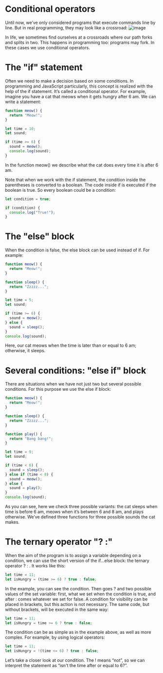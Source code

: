 # Conditional operators
Until now, we’ve only considered programs that execute commands line by line. But in real programming, they may look like a crossroad:
![image](https://user-images.githubusercontent.com/25152105/180436619-d09f2a57-068f-4aa5-a2e7-f1e46878e3f7.png)

In life, we sometimes find ourselves at a crossroads where our path forks and splits in two. This happens in programming too: programs may fork. In these cases we use conditional operators.

# The "if" statement
Often we need to make a decision based on some conditions. In programming and JavaScript particularly, this concept is realized with the help of the if statement. It’s called a conditional operator. For example, imagine you have a cat that meows when it gets hungry after 6 am. We can write a statement:
```javascript
function meow() {
  return "Meow!";
}

let time = 10;
let sound;

if (time >= 6) {
  sound = meow();
  console.log(sound);
}
```
In the function meow() we describe what the cat does every time it is after 6 am.

Note that when we work with the if statement, the condition inside the parentheses is converted to a boolean. The code inside if is executed if the boolean is true. So every boolean could be a condition:
```javascript
let condition = true; 

if (condition) {
  console.log("True!");
}
```

# The "else" block
When the condition is false, the else block can be used instead of if. For example:
```javascript
function meow() {
  return "Meow!";
}

function sleep() {
  return "Zzzzz...";
}

let time = 5;
let sound;

if (time >= 6) {
  sound = meow();
} else {
  sound = sleep();
}
console.log(sound);
```
Here, our cat meows when the time is later than or equal to 6 am; otherwise, it sleeps.

# Several conditions: "else if" block
There are situations when we have not just two but several possible conditions. For this purpose we use the else if block:
```javascript
function meow() {
  return "Meow!";
}

function sleep() {
  return "Zzzzz...";
}

function play() {
  return "Bang bang!";
}

let time = 9;
let sound;

if (time < 6) {
  sound = sleep();
} else if (time < 8) {
  sound = meow();
} else {
  sound = play();
}
console.log(sound);
```
As you can see, here we check three possible variants: the cat sleeps when time is before 6 am, meows when it’s between 6 and 8 am, and plays otherwise. We’ve defined three functions for three possible sounds the cat makes.

# The ternary operator "? :"
When the aim of the program is to assign a variable depending on a condition, we can use the short version of the if...else block: the ternary operator ? : . It works like this:
```javascript
let time = 11;
let isHungry = (time >= 6) ? true : false;
```
In the example, you can see the condition. Then goes ? and two possible values of the set variable: first, what we set when the condition is true, and after : comes whatever we set for false. A condition for visibility can be placed in brackets, but this action is not necessary. The same code, but without brackets, will be executed in the same way:
```javascript
let time = 11;
let isHungry = time >= 6 ? true : false;
```
The condition can be as simple as in the example above, as well as more complex. For example, by using logical operators:
```javascript
let time = 11;
let isHungry = !(time <= 6) ? true : false;
```
Let’s take a closer look at our condition. The ! means “not”, so we can interpret the statement as “isn't the time after or equal to 6?”.



